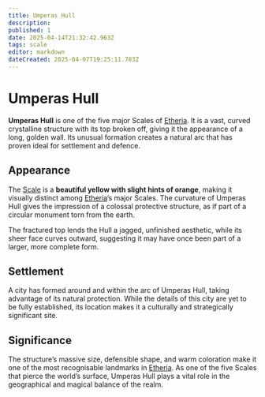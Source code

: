 ```yaml
---
title: Umperas Hull
description: 
published: 1
date: 2025-04-14T21:32:42.963Z
tags: scale
editor: markdown
dateCreated: 2025-04-07T19:25:11.783Z
---
```


# Umperas Hull

**Umperas Hull** is one of the five major Scales of [Etheria](/etheria.md). It is a vast, curved crystalline structure with its top broken off, giving it the appearance of a long, golden wall. Its unusual formation creates a natural arc that has proven ideal for settlement and defence.

## Appearance

The [Scale](/location/scale.md) is a **beautiful yellow with slight hints of orange**, making it visually distinct among [Etheria](/etheria.md)’s major Scales. The curvature of Umperas Hull gives the impression of a colossal protective structure, as if part of a circular monument torn from the earth.

The fractured top lends the Hull a jagged, unfinished aesthetic, while its sheer face curves outward, suggesting it may have once been part of a larger, more complete form.

## Settlement

A city has formed around and within the arc of Umperas Hull, taking advantage of its natural protection. While the details of this city are yet to be fully established, its location makes it a culturally and strategically significant site.

## Significance

The structure’s massive size, defensible shape, and warm coloration make it one of the most recognisable landmarks in [Etheria](/etheria.md). As one of the five Scales that pierce the world’s surface, Umperas Hull plays a vital role in the geographical and magical balance of the realm.
